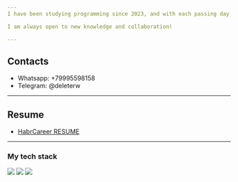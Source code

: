 ```yaml
---
I have been studying programming since 2023, and with each passing day, I become more fascinated by this field. I am gradually mastering a new profession and technologies. Here, you can follow my progress and projects.

I am always open to new knowledge and collaboration!

---
```

## Contacts
* Whatsapp: +79995598158
* Telegram: @deleterw

---
## Resume
* [HabrCareer RESUME](https://career.habr.com/nafanya-dev)

---
### My tech stack
<img src="https://img.shields.io/badge/Python-black?style=flat-square&logo=python&logoColor=FF8C00"/> <img src="https://img.shields.io/badge/postgreSQL-blue?style=flat-square&logo=postgresql&logoColor=white"/> <img src="https://img.shields.io/badge/Flask-008B8B?style=flat-square&logo=Flask&logoColor=white"/>
